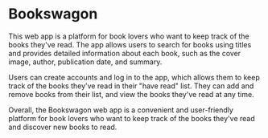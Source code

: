 # Bookswagon

This web app is a platform for book lovers who want to keep track of the books they've read. The app allows users to search for books using titles and provides detailed information about each book, such as the cover image, author, publication date, and summary.

Users can create accounts and log in to the app, which allows them to keep track of the books they've read in their "have read" list. They can add and remove books from their list, and view the books they've read at any time.

Overall, the Bookswagon web app is a convenient and user-friendly platform for book lovers who want to keep track of the books they've read and discover new books to read.
